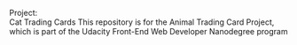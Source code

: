 Project: </br>
	Cat Trading Cards This repository is for the Animal Trading Card Project, which is part of the Udacity Front-End Web Developer Nanodegree program

<!-- Code By ZimnaBell -->
